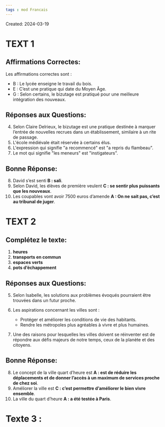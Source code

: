 ```yaml
---
tags : mod Francais
---
```

Created: 2024-03-19

# TEXT 1
## Affirmations Correctes:

Les affirmations correctes sont :

- B : Le lycée enseigne le travail du bois.
- E : C’est une pratique qui date du Moyen Âge.
- G : Selon certains, le bizutage est pratiqué pour une meilleure intégration des nouveaux.

## Réponses aux Questions:

4. Selon Claire Delrieux, le bizutage est une pratique destinée à marquer l’entrée de nouvelles recrues dans un établissement, similaire à un rite de passage.
5. L'école médiévale était réservée à certains élus.
6. L'expression qui signifie "a recommencé" est "a repris du flambeau".
7. Le mot qui signifie "les meneurs" est "instigateurs".

## Bonne Réponse:

8. David s’est senti **B : sali**.
9. Selon David, les élèves de première veulent **C : se sentir plus puissants que les nouveaux**.
10. Les coupables vont avoir 7500 euros d’amende **A : On ne sait pas, c’est au tribunal de juger**.

# TEXT 2
##   Complétez le texte:

1. **heures**
2. **transports en commun**
3. **espaces verts**
4. **pots d’échappement**

## Réponses aux Questions:

5. Selon Isabelle, les solutions aux problèmes évoqués pourraient être trouvées dans un futur proche.
6. Les aspirations concernant les villes sont :
    
    - Protéger et améliorer les conditions de vie des habitants.
    - Rendre les métropoles plus agréables à vivre et plus humaines.
    
7. Une des raisons pour lesquelles les villes doivent se réinventer est de répondre aux défis majeurs de notre temps, ceux de la planète et des citoyens.

## Bonne Réponse:

8. Le concept de la ville quart d’heure est **A : est de réduire les déplacements et de donner l’accès à un maximum de services proche de chez soi**.
9. Améliorer la ville est **C : c’est permettre d’améliorer le bien vivre ensemble**.
10. La ville du quart d’heure **A : a été testée à Paris**.

# Texte 3 :
